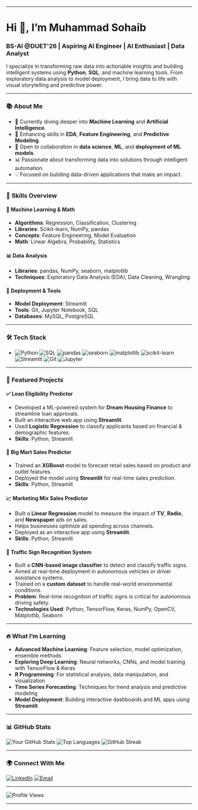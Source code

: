 
---

# Hi 👋, **I’m Muhammad Sohaib**

### **BS-AI @DUET'26 | Aspiring AI Engineer | AI Enthusiast | Data Analyst**


I specialize in transforming raw data into actionable insights and building intelligent systems using **Python**, **SQL**, and machine learning tools. From exploratory data analysis to model deployment, I bring data to life with visual storytelling and predictive power.

---

### 📚 **About Me**

* 🔭 Currently diving deeper into **Machine Learning** and **Artificial Intelligence**.
* 🌱 Enhancing skills in **EDA**, **Feature Engineering**, and **Predictive Modeling**.
* 🤝 Open to collaboration in **data science**, **ML**, and **deployment of ML models**.
* 📊 Passionate about transforming data into solutions through intelligent automation.
* 💡 Focused on building data-driven applications that make an impact.

---

### 🧠 **Skills Overview**

#### 🧮 **Machine Learning & Math**

* **Algorithms**: Regression, Classification, Clustering
* **Libraries**: Scikit-learn, NumPy, pandas
* **Concepts**: Feature Engineering, Model Evaluation
* **Math**: Linear Algebra, Probability, Statistics

#### 📊 **Data Analysis**

* **Libraries**: pandas, NumPy, seaborn, matplotlib
* **Techniques**: Exploratory Data Analysis (EDA), Data Cleaning, Wrangling

#### 🚀 **Deployment & Tools**

* **Model Deployment**: Streamlit
* **Tools**: Git, Jupyter Notebook, SQL
* **Databases**: MySQL, PostgreSQL

---

### 🛠️ **Tech Stack**

* ![Python](https://img.shields.io/badge/Python-3776AB?style=flat\&logo=python\&logoColor=white) ![SQL](https://img.shields.io/badge/SQL-005C84?style=flat\&logo=postgresql\&logoColor=white) ![pandas](https://img.shields.io/badge/pandas-150458?style=flat\&logo=pandas\&logoColor=white) ![seaborn](https://img.shields.io/badge/seaborn-3776AB?style=flat\&logoColor=white) ![matplotlib](https://img.shields.io/badge/matplotlib-ffdd57?style=flat\&logoColor=white) ![scikit-learn](https://img.shields.io/badge/scikit--learn-F7931E?style=flat\&logo=scikit-learn\&logoColor=white) ![Streamlit](https://img.shields.io/badge/Streamlit-FF4B4B?style=flat\&logo=streamlit\&logoColor=white) ![Git](https://img.shields.io/badge/Git-F05032?style=flat\&logo=git\&logoColor=white) ![Jupyter](https://img.shields.io/badge/Jupyter-F37626?style=flat\&logo=jupyter\&logoColor=white)

---

### 🚀 **Featured Projects**


#### ✅ **Loan Eligibility Predictor**

* Developed a ML-powered system for **Dream Housing Finance** to streamline loan approvals.
* Built an interactive web app using **Streamlit**.
* Used **Logistic Regression** to classify applicants based on financial & demographic features.
* **Skills**: Python, Streamlit

#### 🛒 **Big Mart Sales Predictor**

* Trained an **XGBoost** model to forecast retail sales based on product and outlet features.
* Deployed the model using **Streamlit** for real-time sales prediction.
* **Skills**: Python, Streamlit

#### 📈 **Marketing Mix Sales Predictor**

* Built a **Linear Regression** model to measure the impact of **TV**, **Radio**, and **Newspaper** ads on sales.
* Helps businesses optimize ad spending across channels.
* Deployed as an interactive app using **Streamlit**.
* **Skills**: Python, Streamlit

#### 🚦 **Traffic Sign Recognition System**

* Built a **CNN-based image classifier** to detect and classify traffic signs.
* Aimed at real-time deployment in autonomous vehicles or driver assistance systems.
* Trained on a **custom dataset** to handle real-world environmental conditions.
* **Problem**: Real-time recognition of traffic signs is critical for autonomous driving safety.
* **Technologies Used**: Python, TensorFlow, Keras, NumPy, OpenCV, Matplotlib, Seaborn

---

### 🔥 **What I’m Learning**

* **Advanced Machine Learning**: Feature selection, model optimization, ensemble methods
* **Exploring Deep Learning**: Neural networks, CNNs, and model training with TensorFlow & Keras
* **R Programming**: For statistical analysis, data manipulation, and visualization
* **Time Series Forecasting**: Techniques for trend analysis and predictive modeling
* **Model Deployment**: Building interactive dashboards and ML apps using **Streamlit**

---

### 📊 **GitHub Stats**

![Your GitHub Stats](https://github-readme-stats.vercel.app/api?username=mdsohaib15\&show_icons=true\&hide=issues\&theme=radical)
![Top Languages](https://github-readme-stats.vercel.app/api/top-langs/?username=mdsohaib15\&layout=compact\&theme=radical)
![GitHub Streak](http://github-readme-streak-stats.herokuapp.com?user=mdsohaib15\&theme=radical)

---

### 🌍 **Connect With Me**

[![LinkedIn](https://img.shields.io/badge/LinkedIn-%230077B5.svg?style=flat\&logo=linkedin\&logoColor=white)](https://linkedin.com/in/muhammad-sohaib-287799271)
[![Email](https://img.shields.io/badge/Email-%23D14836.svg?style=flat\&logo=gmail\&logoColor=white)](mailto:muhammadsohaib152004@gmail.com)

---

![Profile Views](https://komarev.com/ghpvc/?username=mdsohaib15\&color=blue)

---
